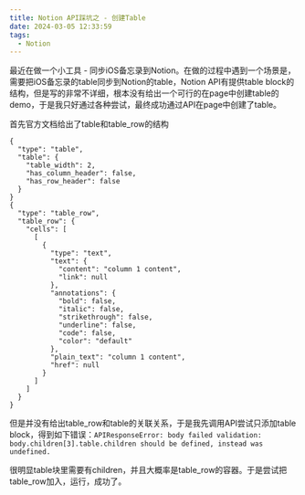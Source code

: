 ```yaml
---
title: Notion API踩坑之 - 创建Table
date: 2024-03-05 12:33:59
tags:
  - Notion
---
```


最近在做一个小工具 - 同步iOS备忘录到Notion。在做的过程中遇到一个场景是，需要把iOS备忘录的table同步到Notion的table，Notion API有提供table block的结构，但是写的非常不详细，根本没有给出一个可行的在page中创建table的demo，于是我只好通过各种尝试，最终成功通过API在page中创建了table。
<!--more-->
首先官方文档给出了table和table_row的结构

```
{
  "type": "table",
  "table": {
    "table_width": 2,
    "has_column_header": false,
    "has_row_header": false
  }
}
{
  "type": "table_row",
  "table_row": {
    "cells": [
      [
        {
          "type": "text",
          "text": {
            "content": "column 1 content",
            "link": null
          },
          "annotations": {
            "bold": false,
            "italic": false,
            "strikethrough": false,
            "underline": false,
            "code": false,
            "color": "default"
          },
          "plain_text": "column 1 content",
          "href": null
        }
      ]
    ]
  }
}

```
但是并没有给出table_row和table的关联关系，于是我先调用API尝试只添加table block，得到如下错误：`APIResponseError: body failed validation: body.children[3].table.children should be defined, instead was undefined.`

很明显table块里需要有children，并且大概率是table_row的容器。于是尝试把table_row加入，运行，成功了。
